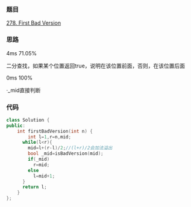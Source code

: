 ### 题目
[278. First Bad Version](https://leetcode-cn.com/problems/first-bad-version/submissions/)
### 思路
4ms 71.05%

二分查找，如果某个位置返回true，说明在该位置前面，否则，在该位置后面

0ms 100%

·_mid直接判断
### 代码
```c++
class Solution {
public:
    int firstBadVersion(int n) {
        int l=1,r=n,mid;
      while(l<r){
        mid=l+(r-l)/2;//(l+r)/2会加法溢出
        bool _mid=isBadVersion(mid);
        if(_mid) 
          r=mid;
        else 
          l=mid+1;
      }
      return l;
    }
};
```
